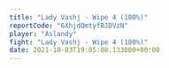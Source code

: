 ```yaml
---
title: "Lady Vashj - Wipe 4 (100%)"
reportCode: "6XhjdQmtyfBJDVzN"
player: "Aslandy"
fight: "Lady Vashj - Wipe 4 (100%)"
date: 2021-10-03T19:05:08.133000+00:00
---
```

